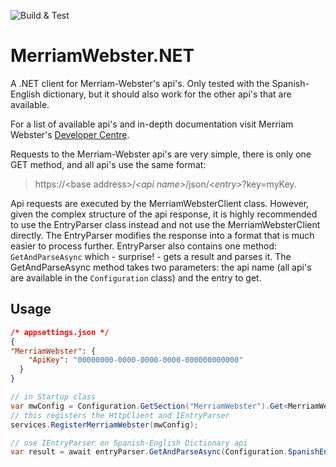 ![Build & Test](https://github.com/HannoZ/MerriamWebster.NET/workflows/Build%20&%20Test/badge.svg)

# MerriamWebster.NET
A .NET client for Merriam-Webster's api's. Only tested with the Spanish-English dictionary, but it should also work for the other api's that are available. 

For a list of available api's and in-depth documentation visit Merriam Webster's [Developer Centre](https://dictionaryapi.com/).

Requests to the Merriam-Webster api's are very simple, there is only one GET method, and all api's use the same format: 
> https://\<base address\>/_\<api name\>_/json/_\<entry\>_?key=myKey. 

Api requests are executed by the MerriamWebsterClient class. However, given the complex structure of the api response, it is highly recommended to use the EntryParser class instead and not use the MerriamWebsterClient directly. The EntryParser modifies the response into a format that is much easier to process further. EntryParser also contains one method: `GetAndParseAsync` which - surprise! - gets a result and parses it. The GetAndParseAsync method takes two parameters: the api name (all api's are available in the `Configuration` class) and the entry to get. 

## Usage
```JSON
/* appsettings.json */
{
"MerriamWebster": {
    "ApiKey": "00000000-0000-0000-0000-000000000000"
  } 
}
```
``` C#
// in Startup class
var mwConfig = Configuration.GetSection("MerriamWebster").Get<MerriamWebsterConfig>();
// this registers the HttpClient and IEntryParser
services.RegisterMerriamWebster(mwConfig);

// use IEntryParser on Spanish-English Dictionary api
var result = await entryParser.GetAndParseAsync(Configuration.SpanishEnglishDictionary, "ejemplo");
```
